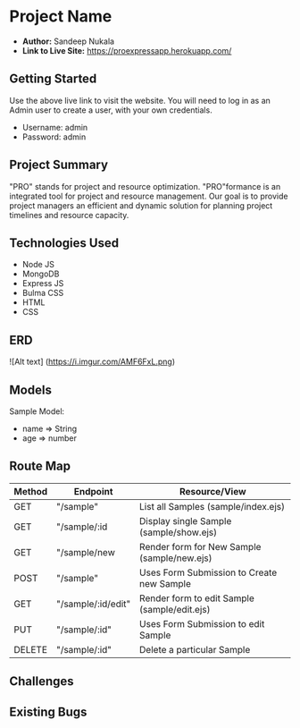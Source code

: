 # Project Name

- **Author:** Sandeep Nukala
- **Link to Live Site:** https://proexpressapp.herokuapp.com/

## Getting Started
Use the above live link to visit the website. You will need to log in as an Admin user to create a user, with your own credentials.
- Username: admin
- Password: admin

## Project Summary

"PRO" stands for project and resource optimization. "PRO"formance
is an integrated tool for project and resource management. Our goal
is to provide project managers an efficient and dynamic solution for
planning project timelines and resource capacity.

## Technologies Used
- Node JS
- MongoDB
- Express JS
- Bulma CSS
- HTML
- CSS

## ERD

![Alt text] (https://i.imgur.com/AMF6FxL.png)

## Models

Sample Model:
 - name => String
 - age => number


## Route Map

| Method | Endpoint | Resource/View |
|--------|----------|---------------|
|GET| "/sample" | List all Samples (sample/index.ejs) |
|GET| "/sample/:id | Display single Sample (sample/show.ejs)|
|GET| "/sample/new | Render form for New Sample (sample/new.ejs)|
|POST| "/sample" | Uses Form Submission to Create new Sample |
|GET| "/sample/:id/edit" | Render form to edit Sample (sample/edit.ejs)|
|PUT| "/sample/:id" | Uses Form Submission to edit Sample |
|DELETE| "/sample/:id" | Delete a particular Sample |


## Challenges


## Existing Bugs
